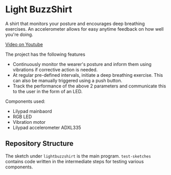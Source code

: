 # Light BuzzShirt

A shirt that monitors your posture and encourages deep breathing exercises. An accelerometer allows for easy anytime feedback on how well you're doing.

[Video on Youtube](https://youtu.be/cb-4AEyg_2I)

The project has the following features

* Continuously monitor the wearer's posture and inform them using vibrations if corrective action is needed.
* At regular pre-defined intervals, initiate a deep breathing exercise. This can also be manually triggered using a push button.
* Track the performance of the above 2 parameters and communicate this to the user in the form of an LED.

Components used:

* Lilypad mainbaord
* RGB LED
* Vibration motor
* Lilypad accelerometer ADXL335

## Repository Structure

The sketch under `lightbuzzshirt` is the main program.
`test-sketches` contains code written in the intermediate steps for testing various components.
